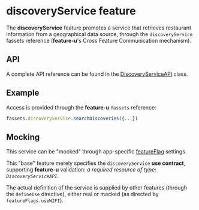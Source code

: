 # discoveryService feature

The **discoveryService** feature promotes a service that retrieves
restaurant information from a geographical data source, through the
`discoveryService` fassets reference (**feature-u**'s Cross Feature
Communication mechanism).


## API

A complete API reference can be found in the
[DiscoveryServiceAPI](DiscoveryServiceAPI.js) class.


## Example

Access is provided through the **feature-u** `fassets` reference:

```js
fassets.discoveryService.searchDiscoveries({...})
```


## Mocking

This service can be "mocked" through app-specific
[featureFlag](../../../../featureFlags.js) settings.

This "base" feature merely specifies the `discoveryService` **use
contract**, supporting **feature-u** validation: _a required resource
of type: `DiscoveryServiceAPI`_.

The actual definition of the service is supplied by other features
(through the `defineUse` directive), either real or mocked (as
directed by `featureFlags.useWIFI`).
